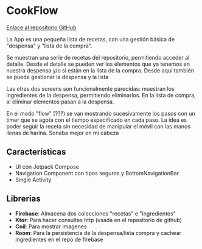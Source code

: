 # CookFlow

[Enlace al repositorio GitHub](https://github.com/a24miguelod/CookFlow/tree/main)

La App es una pequeña lista de recetas, con una gestión básica
de "despensa" y "lista de la compra".

Se muestran una serie de recetas del repositorio, permitiendo
acceder al detalle. Desde el detalle se pueden ver los elementos
que ya tenemos en nuestra despensa y/o si están en la lista de
la compra. Desde aquí también se puede gestionar la despensa
y la lista

Las otras dos screens son funcionalmente parecidas: muestran
los ingredientes de la despensa, permitiendo eliminarlos. En
la lista de compra, al eliminar elementos pasan a la despensa.

En el modo "flow" (???) se
van mostrando sucesivamente los pasos con un timer que se agota
con el tiempo especificado en cada paso. La idea es poder seguir
la receta sin necesidad de manipular el móvil con las manos llenas
de harina. Sonaba mejor en mi cabeza

## Características

* UI con Jetpack Compose
* Navigation Component con tipos seguros y BottomNavigationBar
* Single Activity

## Librerias

* **Firebase**: Almacena dos colecciones "recetas" e "ingredientes"
* **Ktor**: Para hacer consultas http (usada en el repositorio de github)
* **Coil**: Para mostrar imagenes
* **Room**: Para la persistencia de la despensa/lista compra y cachear ingredientes en el repo de firebase

